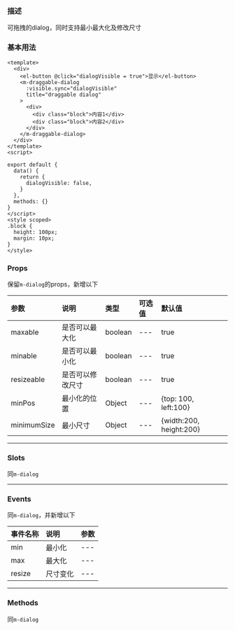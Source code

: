 ### 描述
可拖拽的dialog，同时支持最小最大化及修改尺寸

### 基本用法
```vue
<template>
  <div>
    <el-button @click="dialogVisible = true">显示</el-button>
    <m-draggable-dialog
      :visible.sync="dialogVisible"
      title="draggable dialog"
    >
      <div>
        <div class="block">内容1</div>
        <div class="block">内容2</div>
      </div>
    </m-draggable-dialog>
  </div>
</template>
<script>

export default {
  data() {
    return {
      dialogVisible: false,
    }
  },
  methods: {}
}
</script>
<style scoped>
.block {
  height: 100px;
  margin: 10px;
}
</style>
```

### Props
保留`m-dialog`的props，新增以下

| 参数 | 说明 | 类型 | 可选值 | 默认值 |
| :---- | :---- | :---- | :---- | :---- | 
| maxable | 是否可以最大化 | boolean | --- | true |
| minable | 是否可以最小化 | boolean | --- | true |
| resizeable | 是否可以修改尺寸 | boolean | --- | true |
| minPos | 最小化的位置 | Object | --- | {top: 100, left:100} |
| minimumSize | 最小尺寸 | Object | --- | {width:200, height:200} |


---

### Slots
同`m-dialog`

---

### Events
同`m-dialog`，并新增以下

| 事件名称 | 说明 | 参数 |
| :---- | :---- | :---- |
| min | 最小化 | --- |
| max | 最大化 | --- |
| resize | 尺寸变化 | --- |

---

### Methods

同`m-dialog`
